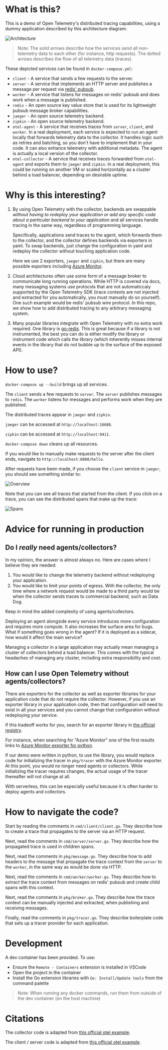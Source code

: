 # What is this?
This is a demo of Open Telemetry's distributed tracing capabilities, using
a dummy application described by this architecture diagram:

![Architecture](./docs/architecture.png)

> Note: The solid arrows describe how the services send all non-telemetry data
  to each other (for instance, http requests). The dotted arrows describes the
  flow of all telemetry data (traces).

These depicted services can be found in `docker-compose.yml`:
* `client` - A service that sends a few requests to the server.
* `server` - A service that implements an HTTP server and publishes a message
  per request via [redis' pubsub](https://redis.io/topics/pubsub).
* `worker` - A service that listens for messages on redis' pubsub and
  does work when a message is published.
* `redis` - An open source key value store that is used for its
  lightweight pubsub message broker capabilities.
* `jaeger` - An open source telemetry backend.
* `zipkin` - An open source telemetry backend.
* `otel-agent` - A service that receives traces from `server`, `client`, and `worker`.
  In a real deployment, each service is expected to run an agent locally
  that forwards telemetry data to the collector. It handles logic such as 
  retries and batching, so you don't have to implement that in your code. It
  can also enhance telemetry with additional metadata. The agent is actually
  a local version of the collector.
* `otel-collector` - A service that receives traces forwarded from `otel-agent`
  and exports them to `jaeger` and `zipkin`. In a real deployment, this could
  be running on another VM or scaled horizontally as a cluster behind a load
  balancer, depending on desirable uptime.

# Why is this interesting?
1. By using Open Telemetry with the collector, backends are swappable *without
   having to redeploy your application or add any specific code about a
   particular backend to your application* and all services handle tracing in
   the same way, regardless of programming language.

   Specifically, applications send traces to the agent, which forwards them to
   the collector, and the collector defines backends via exporters in yaml. To
   swap backends, just change the configuration in yaml and redeploy the
   collector without touching application code.

   Here we use 2 exporters, `jaeger` and `zipkin`, but there are many possible
   exporters including
   [Azure Monitor](https://github.com/open-telemetry/opentelemetry-collector-contrib/tree/main/exporter/azuremonitorexporter).

2. Cloud architectures often use some form of a message broker to communicate
   long running operations. While HTTP is covered via docs, many messaging
   systems use protocols that are not automaticcaly supported by the
   Open Telemetry SDK (trace contexts are not injected and extracted for you
   automatically, you must manually do so yourself).
   One such example would be redis' pubsub wire protocol. In this repo, we show
   how to add distributed tracing to any arbitrary messaging system.

3. Many popular libraries integrate with Open Telemetry with no extra work
   required. One library is [go-redis](https://github.com/go-redis/redis). This
   is great because if a library is not instrumented, the best you can do is
   either modify the library or instrument code which calls the library (which
   inherently misses internal events in the library that do not bubble up to
   the surface of the exposed API).

# How to use?
`docker-compose up --build` brings up all services. 

The `client` sends a few requests to `server`. The `server` publishes messages
to `redis`. The `worker` listens for messages and performs work when they are
published.

The distributed traces appear in `jaeger` and `zipkin`.

`jaeger` can be accessed at `http://localhost:16686`.

`zipkin` can be accessed at `http://localhost:9411`.

`docker-compose down` cleans up all resources.

If you would like to manually make requests to the server after the client ends,
navigate to `http://localhost:8080/hello`.

After requests have been made, if you choose the `client` service in `jaeger`,
you should see something similar to:

![Overview](./docs/jaeger.png)

Note that you can see all traces that started from the client. If you click on
a trace, you can see the distributed spans that make up the trace:

![Spans](./docs/jaeger-span.png)

# Advice for running in production
## Do I *really* need agents/collectors?
In my opinion, the answer is almost always no. Here are cases where I believe
they are needed:
  1. You would like to change the telemetry backend without redeploying your
     application.
  2. You would like to limit your points of egress. With the collector,
     the only time where a network request would be made to a third party
     would be when the collector sends traces to commercial backend,
     such as Data Dog.

Keep in mind the added complexity of using agents/collectors.

Deploying an agent alongside every service introduces more configuration and
requires more compute. It also increases the surface area for bugs.
What if something goes wrong in the agent? If it is deployed as a sidecar,
how would it affect the main service?

Managing a collector in a large application may actually mean managing a
cluster of collectors behind a load balancer. This comes with the typical
headaches of managing any cluster, including extra responsibility and cost.

## How can I use Open Telemetry without agents/collectors?
There are exporters for the collector as well as exporter libraries for
your application code that do not require the collector. However, if you use an
exporter library in your application code, then that configuration will need to
exist in all your services and you cannot change that configuration without
redeploying your service.

If this tradeoff works for you, search for an exporter library in
[the official registry](https://opentelemetry.io/registry/).

For instance, when searching for "Azure Monitor" one of the first results
links to
[Azure Monitor exporter for python](https://github.com/microsoft/opentelemetry-azure-monitor-python).

If our demo were written in python, to use the library, you would replace code
for initializing the tracer in `pkg/tracer` with the Azure Monitor exporter. At
this point, you would no longer need agents or collectors. While initializing
the tracer requires changes, the actual usage of the tracer thereafter will not
change at all.

With serverless, this can be especially useful because it is often harder
to deploy agents and collectors.

# How to navigate the code?
Start by reading the comments in `cmd/client/client.go`.
They describe how to create a trace that propagates to the server via
an HTTP request.

Next, read the comments in `cmd/server/server.go`. They describe
how the propagated trace is used in children spans.

Next, read the comments in `pkg/message.go`. They describe how to
add headers to the message that propagate the trace context from the `server`
to the `worker`, in the same way as would be done via HTTP.

Next, read the comments in `cmd/worker/worker.go`. They describe how to
extract the trace context from messages on redis' pubsub and create child spans
with this context.

Next, read the comments in `pkg/broker.go`. They describe how the trace context
can be manually injected and extracted, when publishing and receiving messages.

Finally, read the comments in `pkg/tracer.go`. They describe boilerplate code
that sets up a tracer provider for each application.

# Development
A dev container has been provided. To use:
* Ensure the `Remote - Containers` extension is installed in VSCode
* Open the project in the container
* Install the Go extension libraries with `Go: Install/Update tools` from
  the command palette

> Note: When running any docker commands, run them from outside of the
dev container (on the host machine)

# Citations
The collector code is adapted from
[this official otel example](https://github.com/open-telemetry/opentelemetry-collector/tree/main/examples/demo).

The client / server code is adapted from 
[this official otel example](https://github.com/open-telemetry/opentelemetry-go-contrib/tree/main/instrumentation/net/http/otelhttp/example).
